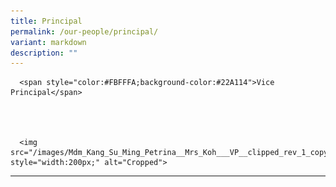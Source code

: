 ```yaml
---
title: Principal
permalink: /our-people/principal/
variant: markdown
description: ""
---
```

  
    
      <span style="color:#FBFFFA;background-color:#22A114">Vice Principal</span>
			 
  
  
    
      <img src="/images/Mdm_Kang_Su_Ming_Petrina__Mrs_Koh___VP__clipped_rev_1_copy.png" style="width:200px;" alt="Cropped">

****